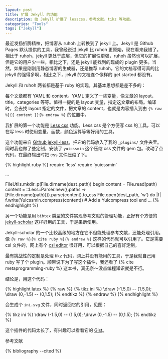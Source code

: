 ```yaml
---
layout: post
title: 扩展 Jekyll 的功能
description: 给 Jekyll 扩展了 lesscss，参考文献，tikz 等功能。
categories: "Tools"
tags: ["Jekyll"]
---
```


最近发扬折腾精神，把博客从 ruhoh 上转换到了 jekyll 上。Jekyll 是 Github Pages 默认提供的工具，我曾经说过 jekyll 比 ruhoh 更原始，现在看来我错了。相比于 ruhoh，jekyll 更处于底层，但它的扩展性更强，ruhoh 虽然也可以扩展，但是它的用户少一些，相比之下，还是 jekyll 能找到的现成的 plugin 更多。当然，如果是刚刚用静态博客的生成器，还是推荐 ruhoh，它的文档写得可真的比 jekyll 的强得多啊，相比之下，jekyll 的文档连个像样的 get started 都没有。

Jekyll 和 ruhoh 两者都是基于 ruby 的实现，其基本思想都是差不多的：

每个文章都有 YAML 和 content。YAML 定义了一些变量，像文章的 layout，title，categories 等等。值得一提的是 layout 变量，指定这文章的布局。编译时，会去找 layout 指定的文件，把文章的 content，也就是内容插入到由 `{% raw %}{{ content }}{% endraw %}` 的位置中。

我扩展的第一个功能是 [Less css](http://lesscss.org) 功能。Less css 是个方便写 css 的工具，可以在写 less 时使用变量，函数，颜色运算等等好用的工具。

这个功能来自 [Github jekyll-less](https://github.com/zroger/jekyll-less)，把它的代码放入了我的 `_plugins/` 文件夹里。同时我也做了些定制，安装了 `yuicssmin` 这个压缩 css 文件的 gem 包。改动了点代码，在最终输出时把 css 文件压缩了下。
<!--more-->

{% highlight ruby %}
require 'less'
require 'yuicssmin' 

...

 FileUtils.mkdir_p(File.dirname(dest_path))
 begin
   content = File.read(path)
   content = ::Less::Parser.new({:paths => [File.dirname(path)]}).parse(content).to_css
   File.open(dest_path, 'w') do |f|
     f.write(Yuicssmin.compress(content)) # Add a Yuicompress tool
   end
...
{% endhighlight %}

另一个功能是用 `bibtex` 类型的文件实现参考文献的管理功能，正好有个方便的 [jekyll-scholar](https://github.com/inukshuk/jekyll-scholar) 这样好用的工具，于是果断使用。

Jekyll-scholar 的一个比较高级的地方在它不但能处理参考文献，还能处理引用。像 `{% raw %}{% cite ruby %}{% endraw %}` 这样的代码就可以引用了。它是需要 csl 文件的，网上有个 [csl editor](http://editor.citationstyles.org) 很好用，可以根据自己的喜好定制。

最有挑战性的定制是处理 tikz 代码，网上并没有能用的工具，于是我就自己用 ruby 写了个 plugin。顺带说下为了写这个插件，我还看了 {% cite metaprogramming-ruby %} 这本书，真无奈～没点编程知识就是不行。

结论是，用这个代码：

{% highlight latex %}
{% raw %}
{% tikz ini %}
\draw (-1.5,0) -- (1.5,0);
\draw (0,-1.5) -- (0,1.5);
{% endtikz %}
{% endraw %}
{% endhighlight %}

会生成个 `ini.svg` 文件，同时返回它的引用，见图：

{% tikz ini %}
\draw (-1.5,0) -- (1.5,0);
\draw (0,-1.5) -- (0,1.5);
{% endtikz %}

这个插件的代码太长了，有兴趣可以看看它的 [Gist](https://gist.github.com/Maxfan-zone/6139753)。

参考文献

{% bibliography --cited %}

